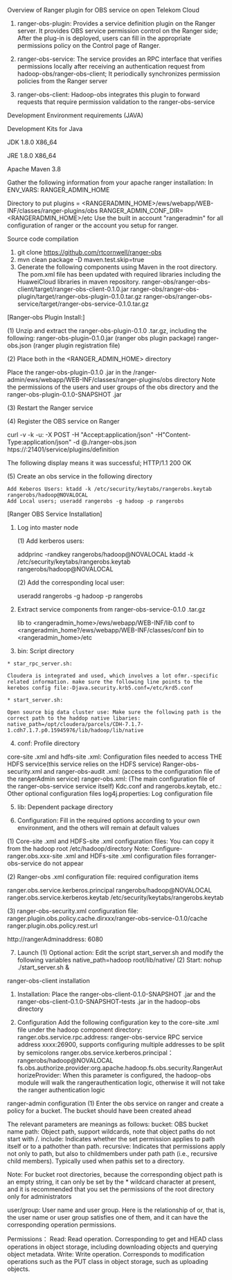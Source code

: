 Overview of Ranger plugin for OBS service on open Telekom Cloud
 

1.	ranger-obs-plugin: Provides a service definition plugin on the Ranger server. It provides OBS service permission control on the Ranger side; After the plug-in is deployed, users can fill in the appropriate permissions policy on the Control page of Ranger. 

2.	ranger-obs-service: The service provides an RPC interface that verifies permissions locally after receiving an authentication request from hadoop-obs/ranger-obs-client; It periodically synchronizes permission policies from the Ranger server 

3.	ranger-obs-client: Hadoop-obs integrates this plugin to forward requests that require permission validation to the ranger-obs-service

Development Environment requirements (JAVA)

Development Kits for Java

JDK 1.8.0 X86_64

JRE 1.8.0 X86_64

Apache Maven 3.8

Gather the following information from your apache ranger installation:
In ENV_VARS: RANGER_ADMIN_HOME

Directory to put plugins = <RANGERADMIN_HOME>/ews/webapp/WEB-INF/classes/ranger-plugins/obs
RANGER_ADMIN_CONF_DIR=<RANGERADMIN_HOME>/etc
Use the built in account "rangeradmin" for all configuration of ranger or the account you setup for ranger.


Source code compilation
1.	git clone https://github.com/rtcornwell/ranger-obs
2.	mvn clean package -D maven.test.skip=true
3.	Generate the following components using Maven in the root directory. The pom.xml file has been updated with required libraries including the HuaweiCloud libraries in maven repository.
ranger-obs/ranger-obs-client/target/ranger-obs-client-0.1.0.jar
ranger-obs/ranger-obs-plugin/target/ranger-obs-plugin-0.1.0.tar.gz
ranger-obs/ranger-obs-service/target/ranger-obs-service-0.1.0.tar.gz

[Ranger-obs Plugin Install:]

(1) Unzip and extract the ranger-obs-plugin-0.1.0 .tar.gz, including the following:
ranger-obs-plugin-0.1.0.jar (ranger obs plugin package)
ranger-obs.json (ranger plugin registration file)

(2) Place both in the <RANGER_ADMIN_HOME> directory

Place the ranger-obs-plugin-0.1.0 .jar in the /ranger-admin/ews/webapp/WEB-INF/classes/ranger-plugins/obs directory
Note the permissions of the users and user groups of the obs directory and the ranger-obs-plugin-0.1.0-SNAPSHOT .jar

(3) Restart the Ranger service

(4) Register the OBS service on Ranger

curl -v -k -u<rangeradmin>:<password> -X POST -H "Accept:application/json" -H"Content-Type:application/json"  -d @./ranger-obs.json htps://<masterhost>:21401/service/plugins/definition

The following display means it was successful; HTTP/1.1 200 OK

(5) Create an obs service in the following directory

	Add Keberos Users: ktadd -k /etc/security/keytabs/rangerobs.keytab rangerobs/hadoop@NOVALOCAL
	Add Local users; useradd rangerobs -g hadoop -p rangerobs


[Ranger OBS Service Installation]

1.	Log into master node
	
	(1) Add kerberos users:

	addprinc -randkey rangerobs/hadoop@NOVALOCAL
	ktadd -k /etc/security/keytabs/rangerobs.keytab rangerobs/hadoop@NOVALOCAL

	(2) Add the corresponding local user:

	useradd rangerobs -g hadoop -p rangerobs

2.	Extract service components from ranger-obs-service-0.1.0 .tar.gz
	
	lib to <rangeradmin_home>/ews/webapp/WEB-INF/lib
	conf to <rangeradmin_home?/ews/webapp/WEB-INF/classes/conf
	bin to <rangeradmin_home>/etc

3.	 bin: Script directory

	* star_rpc_server.sh: 

	Cloudera is integrated and used, which involves a lot ofmr.-specific related information. make sure the following line points to the kerebos config file:-Djava.security.krb5.conf=/etc/krd5.conf

	* start_server.sh: 
	
	Open source big data cluster use: Make sure the following path is the correct path to the haddop native libaries: native_path=/opt/cloudera/parcels/CDH-7.1.7-1.cdh7.1.7.p0.15945976/lib/hadoop/lib/native

4.	 conf: Profile directory

core-site .xml and hdfs-site .xml: Configuration files needed to access THE HDFS service(this service relies on the HDFS service)
Ranger-obs-security.xml and ranger-obs-audit .xml: (access to the configuration file of the rangerAdmin service)
ranger-obs.xml: (The main configuration file of the ranger-obs-service service itself)
Kdc.conf and rangerobs.keytab, etc.: Other optional configuration files
log4j.properties: Log configuration file

5.	lib: Dependent package directory

6.	Configuration: Fill in the required options according to your own environment, and the others will remain at default values

(1) Core-site .xml and HDFS-site .xml configuration files:
You can copy it from the hadoop root /etc/hadoop/directory
Note: Configure-ranger.obs.xxx-site .xml and HDFs-site .xml configuration files forranger-obs-service do not appear

(2) Ranger-obs .xml configuration file: required configuration items

<!-- ranger-obs-service Kerberos -->
<property>
<name>ranger.obs.service.kerberos.principal</name>
<value>rangerobs/hadoop@NOVALOCAL</value>
</property>
<!-- ranger-obs-servic Kerberos  -->
<property>
<name>ranger.obs.service.kerberos.keytab</name>
<value>/etc/security/keytabs/rangerobs.keytab</value>
</property>

(3) ranger-obs-security.xml configuration file: 
ranger.plugin.obs.policy.cache.dirxxx/ranger-obs-service-0.1.0/cache ranger.plugin.obs.policy.rest.url

http://rangerAdminaddress: 6080

7. Launch
(1) Optional action: Edit the script start_server.sh and modify the following variables
native_path=hadoop root/lib/native/
(2) Start: nohup ./start_server.sh &





ranger-obs-client installation

1. Installation:
Place the ranger-obs-client-0.1.0-SNAPSHOT .jar and the ranger-obs-client-0.1.0-SNAPSHOT-tests .jar in the hadoop-obs directory

2. Configuration
Add the following configuration key to the core-site .xml file under the hadoop component directory:
ranger.obs.service.rpc.address: ranger-obs-service RPC service address xxxx:26900, supports configuring multiple addresses to be split by semicolons
ranger.obs.service.kerberos.principal：rangerobs/hadoop@NOVALOCAL
fs.obs.authorize.provider:org.apache.hadoop.fs.obs.security.RangerAuthorizeProvider: When this parameter is configured, the hadoop-obs module will walk the rangerauthentication logic, otherwise it will not take the ranger authentication logic

ranger-admin configuration
(1)	Enter the obs service on ranger and create a policy for a bucket. The bucket should have been created ahead

The relevant parameters are meanings as follows:
bucket: OBS bucket name
path: Object path, support wildcards, note that object paths do not start with /.
include: Indicates whether the set permission applies to path itself or to a pathother than path.
recursive: Indicates that permissions apply not only to path, but also to childmembers under path path (i.e., recursive child members). Typically used when pathis set to a directory.

Note: For bucket root directories, because the corresponding object path is an empty string, it can only be set by the * wildcard character at present, and it is recommended that you set the permissions of the root directory only for administrators

user/group: 
User name and user group. Here is the relationship of or, that is, the user name or user group satisfies one of them, and it can have the corresponding operation permissions.

Permissions：
Read: Read operation. Corresponding to get and HEAD class operations in object storage, including downloading objects and querying object metadata.
Write: Write operation. Corresponds to modification operations such as the PUT class in object storage, such as uploading objects.


